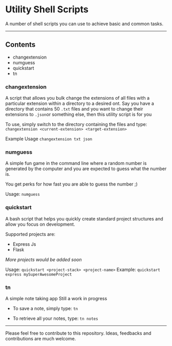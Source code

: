# Utility Shell Scripts

A number of shell scripts you can use to achieve basic and common tasks.

---

## Contents
+ changextension
+ numguess
+ quickstart
+ tn


### changextension
A script that allows you bulk change the extensions of all files with a particular extension within a directory to a desired ont.
Say you have a directory that contains 50 `.txt` files and you want to change their extensions to `.json`or something else,
then this utility script is for you

To use, simply switch to the directory containing the files and type:
`changextension <current-extension> <target-extension>`

Example Usage 
    `changextension txt json`


### numguess
A simple fun game in the command line where a random number is generated by the computer and you are expected to guess what the number is.

You get perks for how fast you are able to guess the number ;)

Usage: `numguess`


### quickstart
A bash script that helps you quickly create standard project structures and allow you focus on development.

Supported projects are:
+ Express Js
+ Flask

*More projects would be added soon*

Usage: `quickstart <project-stack> <project-name>`
Example:
    `quickstart express mySuperAwesomeProject`


### tn
A simple note taking app
Still a work in progress

+ To save a note, simply type:
    `tn`

+ To retrieve all your notes, type: 
    `tn notes`


---

Please feel free to contribute to this repository.
Ideas, feedbacks and contributions are much welcome.